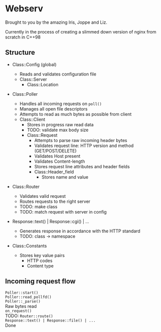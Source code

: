 # Webserv

Brought to you by the amazing Iris, Joppe and Liz.

Currently in the process of creating a slimmed down version of nginx from scratch in C++98

## Structure
- Class::Config (global)
	- Reads and validates configuration file
    - Class::Server
		- Class::Location

- Class::Poller
	- Handles all incoming requests on `poll()`
	- Manages all open file descriptors
	- Attempts to read as much bytes as possible from client
	- Class::Client
		- Stores in progress raw read data
		- TODO: validate max body size
		- Class::Request
			- Attempts to parse raw incoming header bytes
			- Validates request line: HTTP version and method (GET/POST/DELETE)
			- Validates Host present
            - Validates Content-length
            - Stores request line attributes and header fields
            - Class::Header_field
		        - Stores name and value

- Class::Router
    - Validates valid request
    - Routes requests to the right server
    - TODO: make class
    - TODO: match request with server in config

- Response::text() | Response::cgi() | ...
	- Generates response in accordance with the HTTP standard
    - TODO: class -> namespace

- Class::Constants
	- Stores key value pairs
		- HTTP codes
		- Content type

## Incoming request flow

`Poller::start()`\
`Poller::read_pollfd()`\
`Poller::_parse()`\
Raw bytes read\
`on_request()`\
TODO: `Router::route()`\
`Response::text() | Response::file() | ...`\
Done
